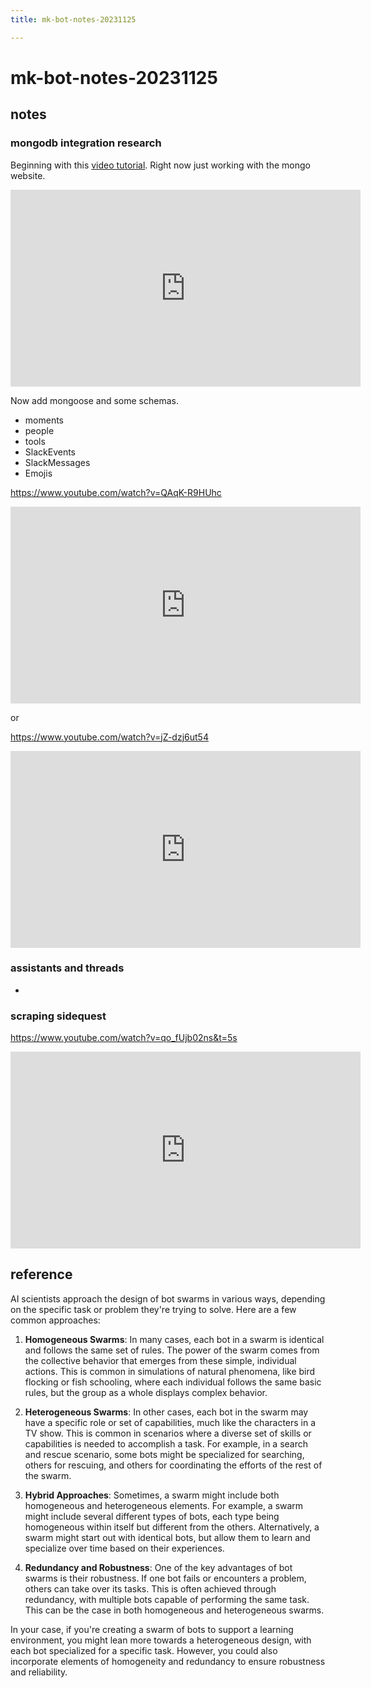 ```yaml
---
title: mk-bot-notes-20231125

---
```


# mk-bot-notes-20231125

## notes

### mongodb integration research

Beginning with this [video tutorial](https://www.youtube.com/watch?v=bhiEJW5poHU). Right now just working with the mongo website.

<iframe width="560" height="315" src="https://www.youtube.com/embed/bhiEJW5poHU?si=B-JRmiJnxU7Qr8G2" title="YouTube video player" frameborder="0" allow="accelerometer; autoplay; clipboard-write; encrypted-media; gyroscope; picture-in-picture; web-share" allowfullscreen></iframe>

Now add mongoose and some schemas.
- moments
- people
- tools
- SlackEvents
- SlackMessages
- Emojis

https://www.youtube.com/watch?v=QAqK-R9HUhc

<iframe width="560" height="315" src="https://www.youtube.com/embed/QAqK-R9HUhc?si=aZ3aEr6RkgMpCm7v" title="YouTube video player" frameborder="0" allow="accelerometer; autoplay; clipboard-write; encrypted-media; gyroscope; picture-in-picture; web-share" allowfullscreen></iframe>

or 

https://www.youtube.com/watch?v=jZ-dzj6ut54

<iframe width="560" height="315" src="https://www.youtube.com/embed/jZ-dzj6ut54?si=mR40JuzA_h1iOzK_" title="YouTube video player" frameborder="0" allow="accelerometer; autoplay; clipboard-write; encrypted-media; gyroscope; picture-in-picture; web-share" allowfullscreen></iframe>


### assistants and threads

- 

### scraping sidequest


https://www.youtube.com/watch?v=qo_fUjb02ns&t=5s

<iframe width="560" height="315" src="https://www.youtube.com/embed/qo_fUjb02ns?si=Vb8ECoJ1zzVHP4qd" title="YouTube video player" frameborder="0" allow="accelerometer; autoplay; clipboard-write; encrypted-media; gyroscope; picture-in-picture; web-share" allowfullscreen></iframe>


## reference

AI scientists approach the design of bot swarms in various ways, depending on the specific task or problem they're trying to solve. Here are a few common approaches:

1. **Homogeneous Swarms**: In many cases, each bot in a swarm is identical and follows the same set of rules. The power of the swarm comes from the collective behavior that emerges from these simple, individual actions. This is common in simulations of natural phenomena, like bird flocking or fish schooling, where each individual follows the same basic rules, but the group as a whole displays complex behavior.

2. **Heterogeneous Swarms**: In other cases, each bot in the swarm may have a specific role or set of capabilities, much like the characters in a TV show. This is common in scenarios where a diverse set of skills or capabilities is needed to accomplish a task. For example, in a search and rescue scenario, some bots might be specialized for searching, others for rescuing, and others for coordinating the efforts of the rest of the swarm.

3. **Hybrid Approaches**: Sometimes, a swarm might include both homogeneous and heterogeneous elements. For example, a swarm might include several different types of bots, each type being homogeneous within itself but different from the others. Alternatively, a swarm might start out with identical bots, but allow them to learn and specialize over time based on their experiences.

4. **Redundancy and Robustness**: One of the key advantages of bot swarms is their robustness. If one bot fails or encounters a problem, others can take over its tasks. This is often achieved through redundancy, with multiple bots capable of performing the same task. This can be the case in both homogeneous and heterogeneous swarms.

In your case, if you're creating a swarm of bots to support a learning environment, you might lean more towards a heterogeneous design, with each bot specialized for a specific task. However, you could also incorporate elements of homogeneity and redundancy to ensure robustness and reliability.
